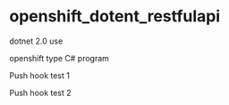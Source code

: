 # openshift_dotent_restfulapi


dotnet 2.0 use

openshift type C# program

Push hook test 1

Push hook test 2